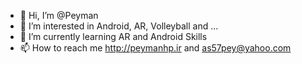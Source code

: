 - 👋 Hi, I’m @Peyman
- 👀 I’m interested in Android, AR, Volleyball and ...
- 🌱 I’m currently learning AR and Android Skills
- 📫 How to reach me http://peymanhp.ir and as57pey@yahoo.com

<!---
Pey/Pey is a ✨ special ✨ repository because its `README.md` (this file) appears on your GitHub profile.
You can click the Preview link to take a look at your changes.
--->
